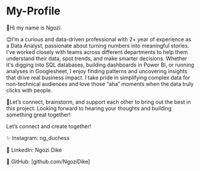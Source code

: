 # My-Profile
👋Hi my name is Ngozi.

😊I’m a curious and data-driven professional with 2+ year of experience as a Data Analyst, passionate about turning numbers into meaningful stories. I’ve worked closely with teams across different departments to help them understand their data, spot trends, and make smarter decisions. Whether it's digging into SQL databases, building dashboards in Power BI, or running analyses in Googlesheet, I enjoy finding patterns and uncovering insights that drive real business impact. I take pride in simplifying complex data for non-technical audiences and love those “aha” moments when the data truly clicks with people.

👥Let’s connect, brainstorm, and support each other to bring out the best in this project. Looking forward to hearing your thoughts and building something great together!

Let’s connect and create together!

✨ Instagram: ng_duchess

👔 LinkedIn: Ngozi Dike

🧠 GitHub: [github.com/NgoziDike]
